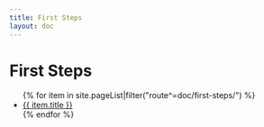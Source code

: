 ```yaml
---
title: First Steps
layout: doc
---
```


# First Steps

<ul>
    {% for item in site.pageList|filter("route^=doc/first-steps/") %}
    <li><a href="{{ url(item.route) }}">{{ item.title }}</a></li>
    {% endfor %}
</ul>
